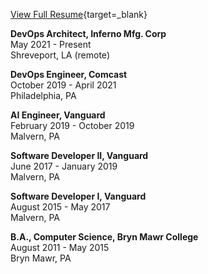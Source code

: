 ---
---
  
[View Full Resume](/img/Natan_Organick_01_2021.pdf){target=_blank}

**DevOps Architect, Inferno Mfg. Corp**  
May 2021 - Present  
Shreveport, LA (remote)  

**DevOps Engineer, Comcast**  
October 2019 - April 2021  
Philadelphia, PA  

**AI Engineer, Vanguard**  
February 2019 - October 2019  
Malvern, PA  

**Software Developer II, Vanguard**  
June 2017 - January 2019  
Malvern, PA  

**Software Developer I, Vanguard**  
August 2015 - May 2017  
Malvern, PA  

**B.A., Computer Science, Bryn Mawr College**  
August 2011 - May 2015  
Bryn Mawr, PA  